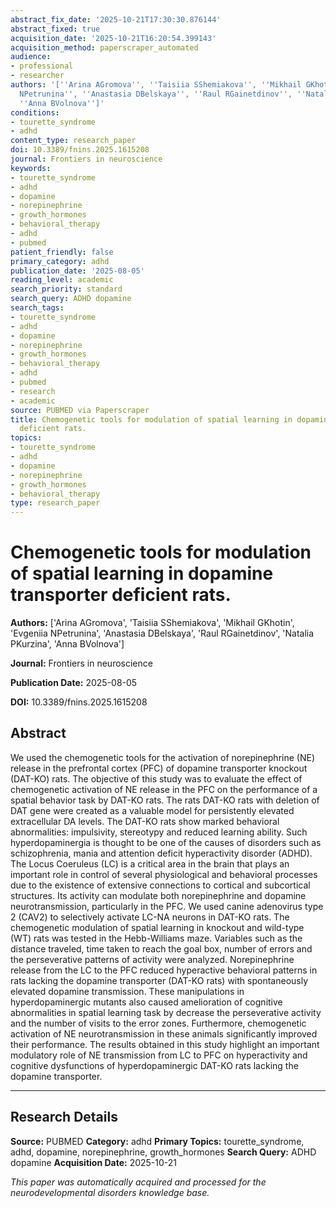 ```yaml
---
abstract_fix_date: '2025-10-21T17:30:30.876144'
abstract_fixed: true
acquisition_date: '2025-10-21T16:20:54.399143'
acquisition_method: paperscraper_automated
audience:
- professional
- researcher
authors: '[''Arina AGromova'', ''Taisiia SShemiakova'', ''Mikhail GKhotin'', ''Evgeniia
  NPetrunina'', ''Anastasia DBelskaya'', ''Raul RGainetdinov'', ''Natalia PKurzina'',
  ''Anna BVolnova'']'
conditions:
- tourette_syndrome
- adhd
content_type: research_paper
doi: 10.3389/fnins.2025.1615208
journal: Frontiers in neuroscience
keywords:
- tourette_syndrome
- adhd
- dopamine
- norepinephrine
- growth_hormones
- behavioral_therapy
- adhd
- pubmed
patient_friendly: false
primary_category: adhd
publication_date: '2025-08-05'
reading_level: academic
search_priority: standard
search_query: ADHD dopamine
search_tags:
- tourette_syndrome
- adhd
- dopamine
- norepinephrine
- growth_hormones
- behavioral_therapy
- adhd
- pubmed
- research
- academic
source: PUBMED via Paperscraper
title: Chemogenetic tools for modulation of spatial learning in dopamine transporter
  deficient rats.
topics:
- tourette_syndrome
- adhd
- dopamine
- norepinephrine
- growth_hormones
- behavioral_therapy
type: research_paper
---
```


# Chemogenetic tools for modulation of spatial learning in dopamine transporter deficient rats.

**Authors:** ['Arina AGromova', 'Taisiia SShemiakova', 'Mikhail GKhotin', 'Evgeniia NPetrunina', 'Anastasia DBelskaya', 'Raul RGainetdinov', 'Natalia PKurzina', 'Anna BVolnova']

**Journal:** Frontiers in neuroscience

**Publication Date:** 2025-08-05

**DOI:** 10.3389/fnins.2025.1615208

## Abstract

We used the chemogenetic tools for the activation of norepinephrine (NE) release in the prefrontal cortex (PFC) of dopamine transporter knockout (DAT-KO) rats. The objective of this study was to evaluate the effect of chemogenetic activation of NE release in the PFC on the performance of a spatial behavior task by DAT-KO rats. The rats DAT-KO rats with deletion of DAT gene were created as a valuable model for persistently elevated extracellular DA levels. The DAT-KO rats show marked behavioral abnormalities: impulsivity, stereotypy and reduced learning ability. Such hyperdopaminergia is thought to be one of the causes of disorders such as schizophrenia, mania and attention deficit hyperactivity disorder (ADHD). The Locus Coeruleus (LC) is a critical area in the brain that plays an important role in control of several physiological and behavioral processes due to the existence of extensive connections to cortical and subcortical structures. Its activity can modulate both norepinephrine and dopamine neurotransmission, particularly in the PFC. We used canine adenovirus type 2 (CAV2) to selectively activate LC-NA neurons in DAT-KO rats. The chemogenetic modulation of spatial learning in knockout and wild-type (WT) rats was tested in the Hebb-Williams maze. Variables such as the distance traveled, time taken to reach the goal box, number of errors and the perseverative patterns of activity were analyzed. Norepinephrine release from the LC to the PFC reduced hyperactive behavioral patterns in rats lacking the dopamine transporter (DAT-KO rats) with spontaneously elevated dopamine transmission. These manipulations in hyperdopaminergic mutants also caused amelioration of cognitive abnormalities in spatial learning task by decrease the perseverative activity and the number of visits to the error zones. Furthermore, chemogenetic activation of NE neurotransmission in these animals significantly improved their performance. The results obtained in this study highlight an important modulatory role of NE transmission from LC to PFC on hyperactivity and cognitive dysfunctions of hyperdopaminergic DAT-KO rats lacking the dopamine transporter.

---

## Research Details

**Source:** PUBMED
**Category:** adhd
**Primary Topics:** tourette_syndrome, adhd, dopamine, norepinephrine, growth_hormones
**Search Query:** ADHD dopamine
**Acquisition Date:** 2025-10-21

*This paper was automatically acquired and processed for the neurodevelopmental disorders knowledge base.*
